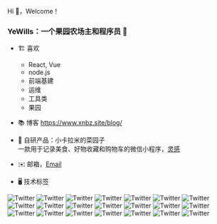 Hi 👋，Welcome！

### YeWills：一个果园农场主和程序员 🌈



- 🏗 喜欢
  - React, Vue
  - node.js
  - 前端基建
  - 运维
  - 工具类
  - 果园

- 📚 博客 https://www.xnbz.site/blog/
- 🍉 自研产品：小卡拉米的菜园子<br>一款用于记录美食、好物收藏和购物车的微信小程序，[灵感](https://www.xnbz.site/blog/2023/12/20/gzh/)
- ✉️ 邮箱，[Email](mailto:ybdt1201@gmail.com)


- 🖥️ 技术标签

<img src="https://img.shields.io/badge/-React-61DAFB?style=flat-square&logo=React&logoColor=FFFFFF" alt="Twitter"> <img src="https://img.shields.io/badge/-Vue-4FC08D?style=flat-square&logo=Vue.js&logoColor=FFFFFF" alt="Twitter"> <img src="https://img.shields.io/badge/-Node-339933?style=flat-square&logo=Node.js&logoColor=FFFFFF" alt="Twitter"> <img src="https://img.shields.io/badge/-Webpack-8DD6F9?style=flat-square&logo=Webpack&logoColor=FFFFFF" alt="Twitter"> <img src="https://img.shields.io/badge/uniapp-orange" alt="Twitter"> <img src="https://img.shields.io/badge/ssr-orange" alt="Twitter"> <img src="https://img.shields.io/badge/-nuxt-00DC82?style=flat-square&logo=Nuxt.js&logoColor=FFFFFF" alt="Twitter"> <img src="https://img.shields.io/badge/umi-orange" alt="Twitter"> <img src="https://img.shields.io/badge/-%E4%BD%8E%E4%BB%A3%E7%A0%81-282C33?style=flat-square&logo=Lucid&logoColor=FFFFFF" alt="Twitter"> <img src="https://img.shields.io/badge/-TypeScript-3178C6?style=flat-square&logo=TypeScript&logoColor=FFFFFF" alt="Twitter"> <img src="https://img.shields.io/badge/-Koa-33333D?style=flat-square&logo=Koa&logoColor=FFFFFF" alt="Twitter"> <img src="https://img.shields.io/badge/-Express-000000?style=flat-square&logo=Express&logoColor=FFFFFF" alt="Twitter"> <img src="https://img.shields.io/badge/-lint%E7%B3%BB%E5%88%97-4B32C3?style=flat-square&logo=ESLint&logoColor=FFFFFF" alt="Twitter"> <img src="https://img.shields.io/badge/-Babel-F9DC3E?style=flat-square&logo=Babel&logoColor=FFFFFF" alt="Twitter"> <img src="https://img.shields.io/badge/-npm%20yarn%20pnpm-4B32C3?style=flat-square&logo=npm&logoColor=FFFFFF" alt="Twitter"> <img src="https://img.shields.io/badge/-Linux-FCC624?style=flat-square&logo=Linux&logoColor=FFFFFF" alt="Twitter"> <img src="https://img.shields.io/badge/-NGINX-009639?style=flat-square&logo=NGINX&logoColor=FFFFFF" alt="Twitter"> <img src="https://img.shields.io/badge/-Git-F05032?style=flat-square&logo=Git&logoColor=FFFFFF" alt="Twitter"> <img src="https://img.shields.io/badge/-MongoDB-47A248?style=flat-square&logo=MongoDB&logoColor=FFFFFF" alt="Twitter"> <img src="https://img.shields.io/badge/-%E5%9F%BA%E5%BB%BA-000000?style=flat-square&logo=Next.js&logoColor=FFFFFF" alt="Twitter"> <img src="https://img.shields.io/badge/-Verdaccio-4B5E40?style=flat-square&logo=Verdaccio&logoColor=FFFFFF" alt="Twitter"> 




